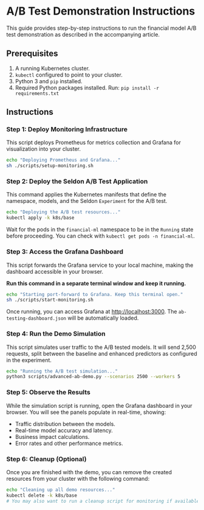 # A/B Test Demonstration Instructions

This guide provides step-by-step instructions to run the financial model A/B test demonstration as described in the accompanying article.

## Prerequisites

1.  A running Kubernetes cluster.
2.  `kubectl` configured to point to your cluster.
3.  Python 3 and `pip` installed.
4.  Required Python packages installed. Run: `pip install -r requirements.txt`

## Instructions

### Step 1: Deploy Monitoring Infrastructure

This script deploys Prometheus for metrics collection and Grafana for visualization into your cluster.

```bash
echo "Deploying Prometheus and Grafana..."
sh ./scripts/setup-monitoring.sh
```

### Step 2: Deploy the Seldon A/B Test Application

This command applies the Kubernetes manifests that define the namespace, models, and the Seldon `Experiment` for the A/B test.

```bash
echo "Deploying the A/B test resources..."
kubectl apply -k k8s/base
```
Wait for the pods in the `financial-ml` namespace to be in the `Running` state before proceeding. You can check with `kubectl get pods -n financial-ml`.

### Step 3: Access the Grafana Dashboard

This script forwards the Grafana service to your local machine, making the dashboard accessible in your browser.

**Run this command in a separate terminal window and keep it running.**

```bash
echo "Starting port-forward to Grafana. Keep this terminal open."
sh ./scripts/start-monitoring.sh
```
Once running, you can access Grafana at [http://localhost:3000](http://localhost:3000). The `ab-testing-dashboard.json` will be automatically loaded.

### Step 4: Run the Demo Simulation

This script simulates user traffic to the A/B tested models. It will send 2,500 requests, split between the baseline and enhanced predictors as configured in the experiment.

```bash
echo "Running the A/B test simulation..."
python3 scripts/advanced-ab-demo.py --scenarios 2500 --workers 5
```

### Step 5: Observe the Results

While the simulation script is running, open the Grafana dashboard in your browser. You will see the panels populate in real-time, showing:

-   Traffic distribution between the models.
-   Real-time model accuracy and latency.
-   Business impact calculations.
-   Error rates and other performance metrics.

### Step 6: Cleanup (Optional)

Once you are finished with the demo, you can remove the created resources from your cluster with the following command:

```bash
echo "Cleaning up all demo resources..."
kubectl delete -k k8s/base
# You may also want to run a cleanup script for monitoring if available.
```
